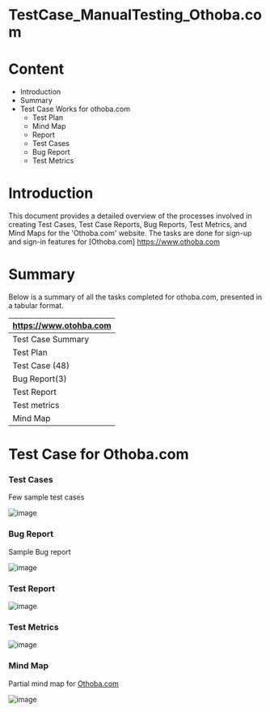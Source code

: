 # TestCase_ManualTesting_Othoba.com

# Content

- Introduction
- Summary
- Test Case Works for othoba.com
  - Test Plan
  - Mind Map
  - Report
  - Test Cases
  - Bug Report
  - Test Metrics

 # Introduction 
 This document provides a detailed overview of the processes involved in creating Test Cases, Test Case Reports, Bug Reports, Test Metrics, and Mind Maps for the 'Othoba.com' website.
 The tasks are done for sign-up and sign-in features for [Othoba.com] https://www.othoba.com

 # Summary

Below is a summary of all the tasks completed for othoba.com, presented in a tabular format.

| https://www.otohba.com |  
| :-------------------------- |
| Test Case Summary           |
| Test Plan                   |
| Test Case (48)              |
| Bug Report(3)               | 
| Test Report                 | 
| Test metrics                |
| Mind Map                    |


# Test Case for Othoba.com

### Test Cases

Few sample test cases

![image](https://github.com/jasin0x/TestCase_ManualTesting_Othoba.com/assets/46416678/4f4059ab-63a0-4665-a3e5-4df1672c6175)

### Bug Report

Sample Bug report

![image](https://github.com/jasin0x/TestCase_ManualTesting_Othoba.com/assets/46416678/3b8d62b7-285e-4d68-89ba-d8a4e5c642f2)

### Test Report

![image](https://github.com/jasin0x/TestCase_ManualTesting_Othoba.com/assets/46416678/3e32167f-9cf4-4236-88cf-53ebff97ed65)

### Test Metrics

![image](https://github.com/jasin0x/TestCase_ManualTesting_Othoba.com/assets/46416678/789fd0d0-3a49-40f9-8697-697f9e8cca65)

### Mind Map

Partial mind map for [Othoba.com](https://www.othoba.com)

![image](https://github.com/jasin0x/TestCase_ManualTesting_Othoba.com/assets/46416678/14c3f5eb-9d78-43f9-842a-f8da56eedf42)










